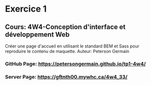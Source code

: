 # Exercice 1
## Cours: 4W4-Conception d'interface et développement Web

Créer une page d'accueil en utilisant le standard BEM et Sass pour reproduire
le contenu de maquette.
Auteur: Peterson Germain
### GitHub Page: https://petersongermain.github.io/tp1-4w4/
### Server Page: https://gftnth00.mywhc.ca/4w4_33/